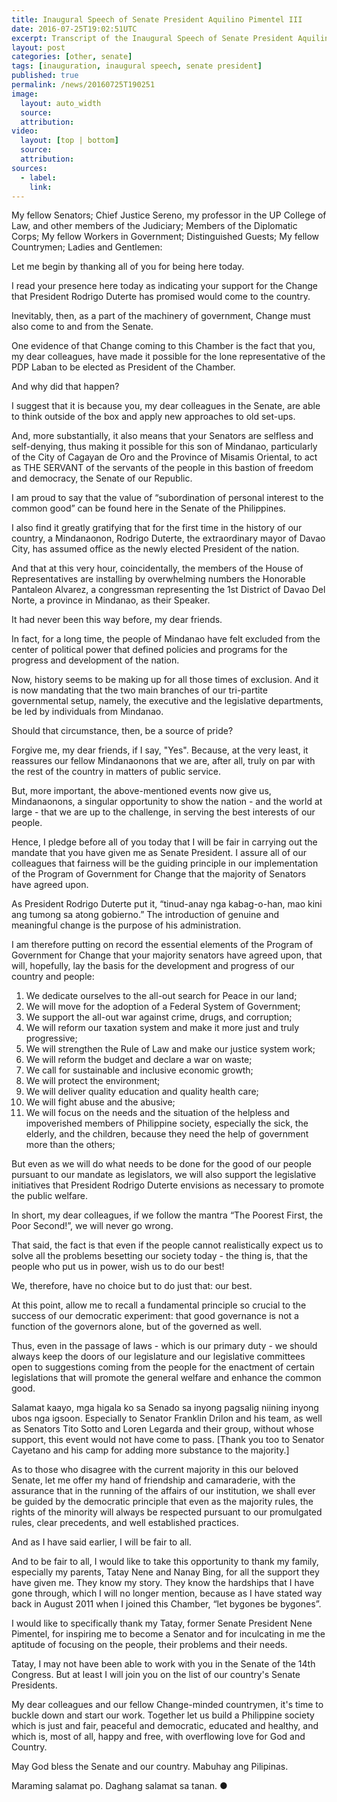 ```yaml
---
title: Inaugural Speech of Senate President Aquilino Pimentel III
date: 2016-07-25T19:02:51UTC
excerpt: Transcript of the Inaugural Speech of Senate President Aquilino Pimentel III held on 25 July 2016.
layout: post
categories: [other, senate]
tags: [inauguration, inaugural speech, senate president]
published: true
permalink: /news/20160725T190251
image:
  layout: auto_width
  source: 
  attribution: 
video:
  layout: [top | bottom]
  source: 
  attribution: 
sources:
  - label:
    link:
---
```


My fellow Senators; Chief Justice Sereno, my professor in the UP College of Law, and other members of the Judiciary; Members of the Diplomatic Corps; My fellow Workers in Government; Distinguished Guests; My fellow Countrymen; Ladies and Gentlemen:

Let me begin by thanking all of you for being here today.

I read your presence here today as indicating your support for the Change that President Rodrigo Duterte has promised would come to the country.

Inevitably, then, as a part of the machinery of government, Change must also come to and from the Senate.

One evidence of that Change coming to this Chamber is the fact that you, my dear colleagues, have made it possible for the lone representative of the PDP Laban to be elected as President of the Chamber.

And why did that happen?

I suggest that it is because you, my dear colleagues in the Senate, are able to think outside of the box and apply new approaches to old set-ups.

And, more substantially, it also means that your Senators are selfless and self-denying, thus making it possible for this son of Mindanao, particularly of the City of Cagayan de Oro and the Province of Misamis Oriental, to act as THE SERVANT of the servants of the people in this bastion of freedom and democracy, the Senate of our Republic.

I am proud to say that the value of “subordination of personal interest to the common good” can be found here in the Senate of the Philippines.

I also find it greatly gratifying that for the first time in the history of our country, a Mindanaonon, Rodrigo Duterte, the extraordinary mayor of Davao City, has assumed office as the newly elected President of the nation.

And that at this very hour, coincidentally, the members of the House of Representatives are installing by overwhelming numbers the Honorable Pantaleon Alvarez, a congressman representing the 1st District of Davao Del Norte, a province in Mindanao, as their Speaker.

It had never been this way before, my dear friends.

In fact, for a long time, the people of Mindanao have felt excluded from the center of political power that defined policies and programs for the progress and development of the nation.

Now, history seems to be making up for all those times of exclusion. And it is now mandating that the two main branches of our tri-partite governmental setup, namely, the executive and the legislative departments, be led by individuals from Mindanao.

Should that circumstance, then, be a source of pride?

Forgive me, my dear friends, if I say, "Yes". Because, at the very least, it reassures our fellow Mindanaonons that we are, after all, truly on par with the rest of the country in matters of public service.

But, more important, the above-mentioned events now give us, Mindanaonons, a singular opportunity to show the nation - and the world at large - that we are up to the challenge, in serving the best interests of our people.

Hence, I pledge before all of you today that I will be fair in carrying out the mandate that you have given me as Senate President. I assure all of our colleagues that fairness will be the guiding principle in our implementation of the Program of Government for Change that the majority of Senators have agreed upon.

As President Rodrigo Duterte put it, “tinud-anay nga kabag-o-han, mao kini ang tumong sa atong gobierno.” The introduction of genuine and meaningful change is the purpose of his administration.

I am therefore putting on record the essential elements of the Program of Government for Change that your majority senators have agreed upon, that will, hopefully, lay the basis for the development and progress of our country and people:

1. We dedicate ourselves to the all-out search for Peace in our land;
2. We will move for the adoption of a Federal System of Government;
3. We support the all-out war against crime, drugs, and corruption;
4. We will reform our taxation system and make it more just and truly progressive;
5. We will strengthen the Rule of Law and make our justice system work;
6. We will reform the budget and declare a war on waste;
7. We call for sustainable and inclusive economic growth;
8. We will protect the environment;
9. We will deliver quality education and quality health care;
10. We will fight abuse and the abusive;
11. We will focus on the needs and the situation of the helpless and impoverished members of Philippine society, especially the sick, the elderly, and the children, because they need the help of government more than the others;

But even as we will do what needs to be done for the good of our people pursuant to our mandate as legislators, we will also support the legislative initiatives that President Rodrigo Duterte envisions as necessary to promote the public welfare.

In short, my dear colleagues, if we follow the mantra “The Poorest First, the Poor Second!”, we will never go wrong.

That said, the fact is that even if the people cannot realistically expect us to solve all the problems besetting our society today - the thing is, that the people who put us in power, wish us to do our best!

We, therefore, have no choice but to do just that: our best.

At this point, allow me to recall a fundamental principle so crucial to the success of our democratic experiment: that good governance is not a function of the governors alone, but of the governed as well.

Thus, even in the passage of laws - which is our primary duty - we should always keep the doors of our legislature and our legislative committees open to suggestions coming from the people for the enactment of certain legislations that will promote the general welfare and enhance the common good.

Salamat kaayo, mga higala ko sa Senado sa inyong pagsalig niining inyong ubos nga igsoon. Especially to Senator Franklin Drilon and his team, as well as Senators Tito Sotto and Loren Legarda and their group, without whose support, this event would not have come to pass. [Thank you too to Senator Cayetano and his camp for adding more substance to the majority.]

As to those who disagree with the current majority in this our beloved Senate, let me offer my hand of friendship and camaraderie, with the assurance that in the running of the affairs of our institution, we shall ever be guided by the democratic principle that even as the majority rules, the rights of the minority will always be respected pursuant to our promulgated rules, clear precedents, and well established practices.

And as I have said earlier, I will be fair to all. 

And to be fair to all, I would like to take this opportunity to thank my family, especially my parents, Tatay Nene and Nanay Bing, for all the support they have given me. They know my story. They know the hardships that I have gone through, which I will no longer mention, because as I have stated way back in August 2011 when I joined this Chamber, “let bygones be bygones”.

I would like to specifically thank my Tatay, former Senate President Nene Pimentel, for inspiring me to become a Senator and for inculcating in me the aptitude of focusing on the people, their problems and their needs. 

Tatay, I may not have been able to work with you in the Senate of the 14th Congress. But at least I will join you on the list of our country's Senate Presidents. 

My dear colleagues and our fellow Change-minded countrymen, it's time to buckle down and start our work. Together let us build a Philippine society which is just and fair, peaceful and democratic, educated and healthy, and which is, most of all, happy and free, with overflowing love for God and Country.

May God bless the Senate and our country. Mabuhay ang Pilipinas.

Maraming salamat po. Daghang salamat sa tanan.
&#x25cf;
